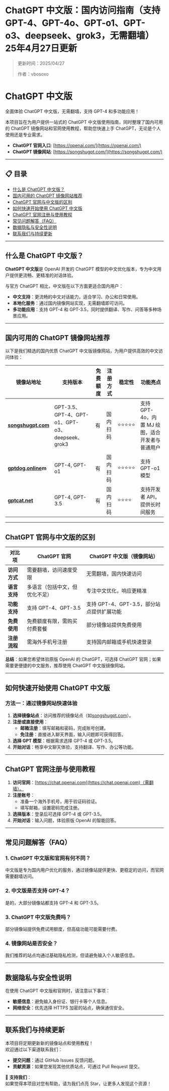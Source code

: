 # ChatGPT 中文版：国内访问指南（支持GPT-4、GPT-4o、GPT-o1、GPT-o3、deepseek、grok3，无需翻墙）25年4月27日更新

> 更新时间：2025/04/27
>
> 作者：vbosoxo

# ChatGPT 中文版

全面体验 ChatGPT 中文版，无需翻墙，支持 GPT-4 和多功能应用！

本项目旨在为用户提供一站式的 ChatGPT 中文版使用指南，同时整理了国内可用的 ChatGPT 镜像网站和官网使用教程，帮助您快速上手 ChatGPT，无论是个人使用还是专业需求。

- **ChatGPT 官网入口**: [https://openai.com/](https://openai.com/)
- **ChatGPT 镜像网站**: [https://songshugpt.com/](https://songshugpt.com/)

---

## 📋 目录

- [什么是 ChatGPT 中文版？](#什么是-chatgpt-中文版)
- [国内可用的 ChatGPT 镜像网站推荐](#国内可用的-chatgpt-镜像网站推荐)
- [ChatGPT 官网与中文版的区别](#chatgpt-官网与中文版的区别)
- [如何快速开始使用 ChatGPT 中文版](#如何快速开始使用-chatgpt-中文版)
- [ChatGPT 官网注册与使用教程](#chatgpt-官网注册与使用教程)
- [常见问题解答（FAQ）](#常见问题解答faq)
- [数据隐私与安全性说明](#数据隐私与安全性说明)
- [联系我们与持续更新](#联系我们与持续更新)

---

## 什么是 ChatGPT 中文版？

**ChatGPT 中文版**是 OpenAI 开发的 ChatGPT 模型的中文优化版本，专为中文用户提供更流畅、更精准的对话体验。

与官方 ChatGPT 相比，中文版在以下方面更适合国内用户：

- **中文支持**：更流畅的中文对话能力，适合学习、办公和日常使用。
- **本地化服务**：通过国内镜像网站实现，无需翻墙即可访问。
- **多功能应用**：支持 GPT-4 和 GPT-3.5，同时提供翻译、写作、问答等多种场景应用。

---

## 国内可用的 ChatGPT 镜像网站推荐

以下是我们精选的国内优质 ChatGPT 中文版镜像网站，为用户提供高效的中文访问体验：

| **镜像站地址** | **支持版本** | **免费额度** | **注册方式** | **稳定性** | **功能亮点** |
|----------------|--------------|--------------|--------------|------------|--------------|
| **[songshugpt.com](https://songshugpt.com)**   | GPT-3.5、GPT-4、GPT-o1、GPT-o3、deepseek、grok3 | 有           | 国内扫码     | ⭐⭐⭐⭐⭐      | 支持 GPT-4o，内置 MJ 绘图，适合开发者与普通用户 |
| **[gptdog.online](https://gptdog.online)m**| GPT-4, GPT-o1 | 有           | 国内扫码     | ⭐⭐⭐⭐⭐      | 支持 GPT-o1 模型 |
| **[gptcat.net](https://gptcat.net)**| GPT-4, GPT-3.5| 有           | 国内扫码     | ⭐⭐⭐⭐       | 支持开发者 API，提供长时间服务 |

---

## ChatGPT 官网与中文版的区别

| **对比项**         | **ChatGPT 官网**          | **ChatGPT 中文版（镜像网站）**      |
|---------------------|---------------------------|-------------------------------------|
| **访问方式**       | 需要翻墙，访问速度受限    | 无需翻墙，国内快速访问             |
| **语言支持**       | 多语言（包括中文，但优化不足）| 专注中文优化，响应更精准           |
| **功能支持**       | 支持 GPT-4、GPT-3.5      | 支持 GPT-4、GPT-3.5，部分站点提供扩展功能 |
| **免费使用**       | 免费额度有限，需购买付费套餐| 部分镜像站提供免费使用             |
| **注册流程**       | 需海外手机号注册         | 支持国内邮箱或手机快速登录         |

**总结**：如果您希望体验原版 OpenAI 的 ChatGPT，可选择 ChatGPT 官网；如果需要更便捷的中文服务，推荐使用 ChatGPT 中文版镜像网站。

---

## 如何快速开始使用 ChatGPT 中文版

### 方法一：通过镜像网站快速体验

1. **选择镜像站点**：访问推荐的镜像站点（如[songshugpt.com](https://songshugpt.com)）。
2. **注册或直接使用**：
   - **邮箱注册**：填写邮箱和密码，完成账号创建。
   - **免注册**：直接进入聊天界面，输入问题即可获得回答。
3. **选择 GPT 模型**：根据需求选择 GPT-4 或 GPT-3.5。
4. **开始对话**：畅享中文聊天体验，支持翻译、写作、办公等功能。

---

## ChatGPT 官网注册与使用教程

1. **访问官网**：[https://chat.openai.com](https://chat.openai.com)（需翻墙）。
2. **注册账号**：
   - 准备一个海外手机号，用于验证码验证。
   - 填写邮箱，设置密码完成注册。
3. **选择版本**：登录后可选择 GPT-4 或 GPT-3.5。
4. **开始对话**：输入问题，体验原版 OpenAI 的智能回答。

---

## 常见问题解答（FAQ）

### 1. ChatGPT 中文版和官网有何不同？
中文版是专为国内用户优化的服务，通过镜像站提供更快、更稳定的访问，而官网需要翻墙访问。

### 2. 中文版是否支持 GPT-4？
是的，大部分镜像站都支持 GPT-4 和 GPT-3.5。

### 3. ChatGPT 中文版免费吗？
部分镜像站提供免费试用额度，但高级功能可能需要付费。

### 4. 镜像网站是否安全？
我们推荐的站点均通过基础隐私检测，但请避免输入个人敏感信息。

---

## 数据隐私与安全性说明

在使用 ChatGPT 中文版和官网时，请注意以下事项：

- **敏感信息**：避免输入身份证、银行卡等个人信息。
- **网络安全**：优先选择 HTTPS 加密的站点，确保通信安全。

---

## 联系我们与持续更新

本项目将定期更新新的镜像站点和使用教程！  
欢迎通过以下渠道联系我们：

- **提交问题**：通过 GitHub Issues 反馈问题。
- **贡献资源**：如果您发现其他优质站点，可通过 Pull Request 提交。

🌟 **支持我们**：  
如果觉得本项目对您有帮助，请为我们点亮 Star，让更多人发现这个资源！
```
